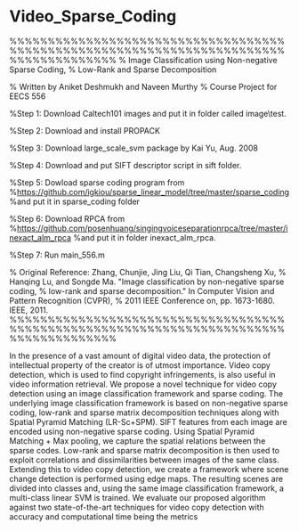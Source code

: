 # Video_Sparse_Coding
%%%%%%%%%%%%%%%%%%%%%%%%%%%%%%%%%%%%%%%%%%%%%%%%%%%%%%%%%%%%%%%%%%%%%%%%%%%%%%%%%%%%%%
% Image Classification using Non-negative Sparse Coding,
% Low-Rank and Sparse Decomposition

% Written by Aniket Deshmukh and Naveen Murthy
% Course Project for EECS 556


%Step 1: Download Caltech101 images and put it in folder called image\test. 

%Step 2: Download and install PROPACK

%Step 3: Download large_scale_svm package by Kai Yu, Aug. 2008

%Step 4: Download and put SIFT descriptor script in sift folder. 

%Step 5: Dowload sparse coding program from
%https://github.com/igkiou/sparse_linear_model/tree/master/sparse_coding
%and put it in sparse_coding folder

%Step 6: Download RPCA from
%https://github.com/posenhuang/singingvoiceseparationrpca/tree/master/inexact_alm_rpca
%and put it in folder inexact_alm_rpca.

%Step 7: Run main_556.m

% Original Reference: Zhang, Chunjie, Jing Liu, Qi Tian, Changsheng Xu,
% Hanqing Lu, and Songde Ma. "Image classification by non-negative sparse coding,
% low-rank and sparse decomposition." In Computer Vision and Pattern Recognition (CVPR),
% 2011 IEEE Conference on, pp. 1673-1680. IEEE, 2011.
%%%%%%%%%%%%%%%%%%%%%%%%%%%%%%%%%%%%%%%%%%%%%%%%%%%%%%%%%%%%%%%%%%%%%%%%%%%%%%%%%%%%%%


In the presence of a vast amount of digital video data, the protection of intellectual property of the creator is of utmost importance. Video copy detection, which is  used  to  find  copyright  infringements,  is  also  useful  in  video  information  retrieval.  We propose a novel technique for video copy detection using an image classification framework and sparse coding.  The underlying image classification framework is based on non-negative sparse coding, low-rank and sparse matrix decomposition techniques along with Spatial Pyramid Matching (LR-Sc+SPM). SIFT  features  from  each  image  are  encoded  using  non-negative  sparse  coding. Using Spatial Pyramid Matching + Max pooling, we capture the spatial relations between the sparse codes. Low-rank and sparse matrix decomposition is then used to exploit correlations and dissimilarities between images of the same class.  Extending this to video copy detection, we create a framework where scene change detection is performed using edge maps.   The resulting scenes are divided into classes and, using the same image classification framework, a multi-class linear SVM is trained.  We evaluate our proposed algorithm against two state-of-the-art techniques for video copy detection with accuracy and computational time being the metrics
